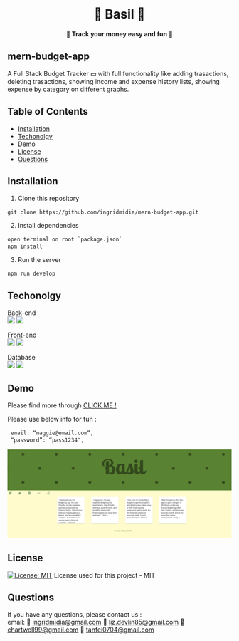 <div align="center">
  <br>
  <h1>🌿 Basil 🌿</h1>
  <strong>🔎 Track your money easy and fun 🎉 </strong>
  </br>
</div>

## mern-budget-app
A Full Stack Budget Tracker 💵 with full functionality like adding trasactions, deleting trasactions, showing income and expense history lists, showing expense by category on different graphs.

## Table of Contents
- [Installation](#installation)
- [Techonolgy](#techonolgy)
- [Demo](#demo)
- [License](#license)
- [Questions](#questions)

## Installation

1) Clone this repository  
```
git clone https://github.com/ingridmidia/mern-budget-app.git
```
2) Install dependencies  
```
open terminal on root `package.json` 
npm install
```
3) Run the server
```
npm run develop
```

## Techonolgy
Back-end <br>
<img src="https://img.shields.io/badge/Node.js-43853D?style=for-the-badge&logo=node.js&logoColor=white" /> <img src="https://img.shields.io/badge/Express.js-404D59?style=for-the-badge" /> 

Front-end <br>
<img src="https://img.shields.io/badge/React-20232A?style=for-the-badge&logo=react&logoColor=61DAFB"/> <img src="https://img.shields.io/badge/Material--UI-0081CB?style=for-the-badge&logo=material-ui&logoColor=white"/>

Database <br>
<img src="https://img.shields.io/badge/MongoDB-4EA94B?style=for-the-badge&logo=mongodb&logoColor=white"/>
<img src="https://img.shields.io/badge/-GraphQL-E10098?style=for-the-badge&logo=graphql&logoColor=white">

## Demo
Please find more through [CLICK ME !](https://basil-budget-e685e272efd5.herokuapp.com/)

Please use below info for fun :
```
 email: “maggie@email.com”,
 “password”: “pass1234",
```
![screenshot](./client/src/assets/Images/screenshot.png)

## License
[![License: MIT](https://img.shields.io/badge/License-MIT-yellow.svg)](https://opensource.org/licenses/MIT) License used for this project - MIT 


## Questions
If you have any questions, please contact us : <br>
email:  👩 ingridmidia@gmail.com   👩 liz.devlin85@gmail.com   👩 chartwell99@gmail.com  👩  tanfei0704@gmail.com 